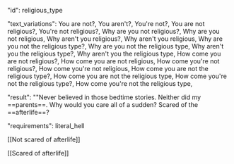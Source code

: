 "id": religious_type

"text_variations":
You are not?, You aren't?, You're not?, You are not religious?, You're not religious?, Why are you not religious?, Why are you not religious, Why aren't you religious?, Why aren't you religious, Why are you not the religious type?, Why are you not the religious type, Why aren't you the religious type?, Why aren't you the religious type, How come you are not religious?, How come you are not religious, How come you're not religious?, How come you're not religious, How come you are not the religious type?, How come you are not the religious type, How come you're not the religious type?, How come you're not the religious type,

"result":
""Never believed in those bedtime stories. Neither did my ==parents==. Why would you care all of a sudden? Scared of the ==afterlife==?

"requirements": literal_hell

[[Not scared of afterlife]]

[[Scared of afterlife]]

